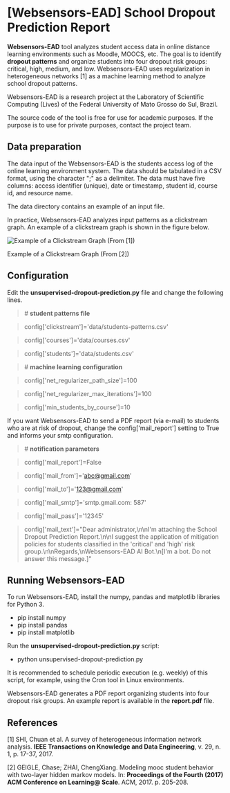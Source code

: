# [Websensors-EAD] School Dropout Prediction Report

**Websensors-EAD** tool analyzes student access data in online distance learning environments such as Moodle, MOOCS, etc. The goal is to identify **dropout patterns** and organize students into four dropout risk groups: critical, high, medium, and low. Websensors-EAD uses regularization in heterogeneous networks [1] as a machine learning method to analyze school dropout patterns.

Websensors-EAD is a research project at the Laboratory of Scientific Computing (Lives) of the Federal University of Mato Grosso do Sul, Brazil.

The source code of the tool is free for use for academic purposes. If the purpose is to use for private purposes, contact the project team.


## Data preparation

The data input of the Websensors-EAD is the students access log of the online learning environment system. The data should be tabulated in a CSV format, using the character ";" as a delimiter. The data must have five columns: access identifier (unique), date or timestamp, student id, course id, and resource name.

The data directory contains an example of an input file.

In practice, Websensors-EAD analyzes input patterns as a clickstream graph. An example of a clickstream graph is shown in the figure below.

![Example of a Clickstream Graph (From [1])](https://i.imgur.com/HnJkMge.png)

Example of a Clickstream Graph (From [2])

## Configuration

Edit the **unsupervised-dropout-prediction.py** file and change the following lines.

> \# **student patterns file**

> config['clickstream']='data/students-patterns.csv'

> config['courses']='data/courses.csv'

> config['students']='data/students.csv'

> \# **machine learning configuration**

> config['net_regularizer_path_size']=100

> config['net_regularizer_max_iterations']=100

> config['min_students_by_course']=10

If you want Websensors-EAD to send a PDF report (via e-mail) to students who are at risk of dropout, change the config['mail_report'] setting to True and informs your smtp configuration.

> \# **notification parameters**

> config['mail_report']=False

> config['mail_from']='abc@gmail.com'

> config['mail_to']='123@gmail.com'

> config['mail_smtp']='smtp.gmail.com: 587'

> config['mail_pass']='12345'

> config['mail_text']="Dear administrator,\n\nI'm attaching the School Dropout Prediction Report.\n\nI suggest the application of mitigation policies for students classified in the 'critical' and 'high' risk group.\n\nRegards,\nWebsensors-EAD AI Bot.\n[I'm a bot. Do not answer this message.]"


## Running Websensors-EAD

To run Websensors-EAD, install the numpy, pandas and matplotlib libraries for Python 3.

* pip install numpy
* pip install pandas
* pip install matplotlib

Run the **unsupervised-dropout-prediction.py** script:

* python unsupervised-dropout-prediction.py

It is recommended to schedule periodic execution  (e.g. weekly) of this script, for example, using the Cron tool in Linux environments.

Websensors-EAD generates a PDF report organizing students into four dropout risk groups. An example report is available in the **report.pdf** file.

## References

[1] SHI, Chuan et al. A survey of heterogeneous information network analysis. **IEEE Transactions on Knowledge and Data Engineering**, v. 29, n. 1, p. 17-37, 2017.

[2] GEIGLE, Chase; ZHAI, ChengXiang. Modeling mooc student behavior with two-layer hidden markov models. In: **Proceedings of the Fourth (2017) ACM Conference on Learning@ Scale**. ACM, 2017. p. 205-208.

